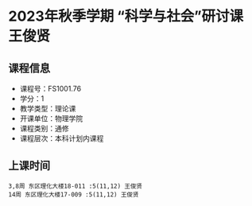 # 2023年秋季学期 “科学与社会”研讨课 王俊贤






## 课程信息

- 课程号：FS1001.76
- 学分：1
- 教学类型：理论课
- 开课单位：物理学院
- 课程类别：通修
- 课程层次：本科计划内课程

## 上课时间

```
3,8周 东区理化大楼18-011 :5(11,12) 王俊贤
14周 东区理化大楼17-009 :5(11,12) 王俊贤
```

